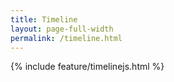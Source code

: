 ```yaml
---
title: Timeline
layout: page-full-width
permalink: /timeline.html
---
```


{% include feature/timelinejs.html %}
